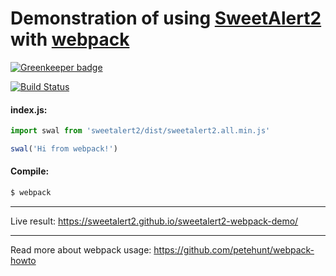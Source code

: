# Demonstration of using [SweetAlert2](https://github.com/sweetalert2/sweetalert2) with [webpack](https://webpack.github.io/)

[![Greenkeeper badge](https://badges.greenkeeper.io/sweetalert2/sweetalert2-webpack-demo.svg)](https://greenkeeper.io/)

[![Build Status](https://travis-ci.org/sweetalert2/sweetalert2-webpack-demo.svg?branch=master)](https://travis-ci.org/sweetalert2/sweetalert2-webpack-demo)

#### index.js:
```js
import swal from 'sweetalert2/dist/sweetalert2.all.min.js'

swal('Hi from webpack!')
```

#### Compile:
```sh
$ webpack
```

---

Live result: https://sweetalert2.github.io/sweetalert2-webpack-demo/

---

Read more about webpack usage: https://github.com/petehunt/webpack-howto
